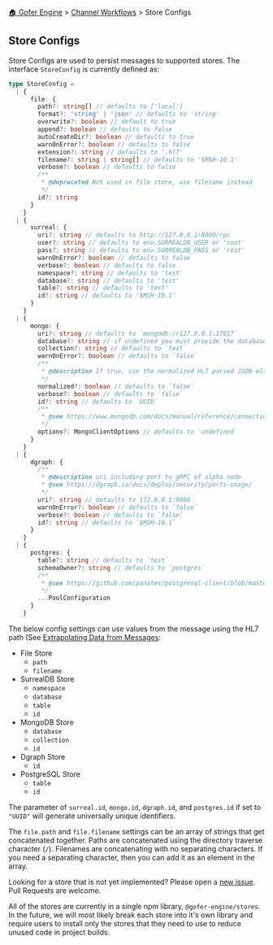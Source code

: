 [🏠 Gofer Engine](https://gofer-engine.github.io/) > [Channel Workflows](./index.md) > Store Configs

## Store Configs

Store Configs are used to persist messages to supported stores. The interface `StoreConfig` is currently defined as:

```typescript
type StoreConfig =
  | {
      file: {
        path?: string[] // defaults to ['local']
        format?: 'string' | 'json' // defaults to 'string'
        overwrite?: boolean // default to true
        append?: boolean // defaults to false
        autoCreateDir?: boolean // defaults to true
        warnOnError?: boolean // defaults to false
        extension?: string // defaults to '.hl7'
        filename?: string | string[] // defaults to '$MSH-10.1'
        verbose?: boolean // defaults to false
        /**
         * @depracated Not used in file store, use filename instead
         */ 
        id?: string
      }
    }
  | {
      surreal: {
        uri?: string // defaults to http://127.0.0.1:8000/rpc
        user?: string // defaults to env.SURREALDB_USER or 'root'
        pass?: string // defaults to env.SURREALDB_PASS or 'root'
        warnOnError?: boolean // defaults to false
        verbose?: boolean // defaults to false
        namespace?: string // defaults to 'test'
        database?: string // defaults to 'test'
        table?: string // defaults to 'test'
        id?: string // defaults to '$MSH-10.1'
      }
    }
  | {
      mongo: {
        uri?: string // defaults to `mongodb://127.0.0.1:27017`
        database?: string // if undefined you must provide the database name in the uri connection string
        collection?: string // defaults to `test`
        warnOnError?: boolean // defaults to `false`
        /**
         * @description If true, use the normalized HL7 parsed JSON else use the looser typed HL7 parsed JSON.
         */ 
        normalized?: boolean // defaults to `false`
        verbose?: boolean // defaults to `false`
        id?: string // defaults to `UUID`
        /**
         * @see https://www.mongodb.com/docs/manual/reference/connection-string/#std-label-connections-connection-options
         */ 
        options?: MongoClientOptions // defaults to `undefined`
      }
    }
  | {
      dgraph: {
        /**
         * @description uri including port to gRPC of alpha node
         * @see https://dgraph.io/docs/deploy/security/ports-usage/
         */ 
        uri?: string // defaults to 172.0.0.1:9080
        warnOnError?: boolean // defaults to `false`
        verbose?: boolean // defaults to `false`
        id?: string // defaults to `$MSH-10.1`
      }
    }
  | {
      postgres: {
        table?: string // defaults to `test`
        schemaOwner?: string // defaults to `postgres`
        /**
         * @see https://github.com/panates/postgresql-client/blob/master/DOCUMENTATION.md#222-poolconfiguration
         */ 
        ...PoolConfiguration 
      }
    }
```

The below config settings can use values from the message using the HL7 path (See [Extrapolating Data from Messages](../msg-class/extrapolating.md):

- File Store
  - `path`
  - `filename`
- SurrealDB Store
  - `namespace`
  - `database`
  - `table`
  - `id`
- MongoDB Store
  - `database`
  - `collection`
  - `id`
- Dgraph Store
  - `id`
- PostgreSQL Store
  - `table`
  - `id`
 
The parameter of `surreal.id`, `mongo.id`, `dgraph.id`, and `postgres.id` if set to `"UUID"` will generate universally unique identifiers.

The `file.path` and `file.filename` settings can be an array of strings that get concatenated together. Paths are concatenated using the directory traverse character (`/`). Filenames are concatenating with no separating characters. If you need a separating character, then you can add it as an element in the array.

Looking for a store that is not yet implemented? Please open a [new issue](https://github.com/gofer-engine/gofer-engine/issues). Pull Requests are welcome.

All of the stores are currently in a single npm library, `@gofer-engine/stores`. In the future, we will most likely break each store into it's own library and require users to install only the stores that they need to use to reduce unused code in project builds.
